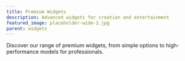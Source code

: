 ```yaml
---
title: Premium Widgets
description: Advanced widgets for creation and entertainment
featured_image: placeholder-wide-2.jpg
parent: widgets
---
```


Discover our range of premium widgets, from simple options to high-performance models for professionals.
